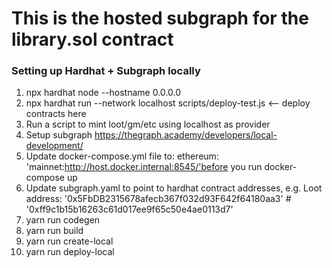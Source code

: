 # This is the hosted subgraph for the library.sol contract

### Setting up Hardhat + Subgraph locally
1. npx hardhat node --hostname 0.0.0.0 
2. npx hardhat run --network localhost scripts/deploy-test.js <— deploy contracts here 
3. Run a script to mint loot/gm/etc using localhost as provider 
4. Setup subgraph https://thegraph.academy/developers/local-development/ 
5. Update docker-compose.yml file to: ethereum: 'mainnet:http://host.docker.internal:8545/'before you run docker-compose up 
6. Update subgraph.yaml to point to hardhat contract addresses, e.g. Loot address: '0x5FbDB2315678afecb367f032d93F642f64180aa3' # '0xff9c1b15b16263c61d017ee9f65c50e4ae0113d7' 
7. yarn run codegen 
8. yarn run build 
9. yarn run create-local 
10. yarn run deploy-local